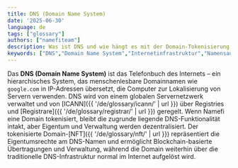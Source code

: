 ```yaml
---
title: DNS (Domain Name System)
date: '2025-06-30'
language: de
tags: ["glossary"]
authors: ["namefiteam"]
description: Was ist DNS und wie hängt es mit der Domain-Tokenisierung zusammen?
keywords: ["DNS","Domain Name System","Internetinfrastruktur","Namensauflösung","traditionelle Domains"]
---
```



Das **DNS (Domain Name System)** ist das Telefonbuch des Internets – ein hierarchisches System, das menschenlesbare Domainnamen wie `google.com` in IP-Adressen übersetzt, die Computer zur Lokalisierung von Servern verwenden. DNS wird von einem globalen Servernetzwerk verwaltet und von [ICANN]({{ '/de/glossary/icann/' | url }}) über Registries und [Registrare]({{ '/de/glossary/registrar/' | url }}) geregelt. Wenn Namefi eine Domain tokenisiert, bleibt die zugrunde liegende DNS-Funktionalität intakt, aber Eigentum und Verwaltung werden dezentralisiert. Der tokenisierte Domain-[NFT]({{ '/de/glossary/nft/' | url }}) repräsentiert die Eigentumsrechte am DNS-Namen und ermöglicht Blockchain-basierte Übertragungen und Verwaltung, während die Domain weiterhin über die traditionelle DNS-Infrastruktur normal im Internet aufgelöst wird.
